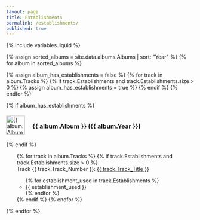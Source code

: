 ```yaml
---
layout: page
title: Establishments
permalink: /establishments/
published: true
---
```


<style>

  .album-info {
    display: flex;
    align-items: center;
    width: auto;
    margin: 0 0 10px 0;
    justify-content: flex-start;
  }

  ul.track-list {
    list-style-type: none;
    padding-left: 2em;
    margin-left: 0;
  }

  .album-image {
    margin-left: 0;
    margin-right: 20px;
  }

  .album-image img {
      width: 50px;
      height: 50px;
  }

  .album-text {
     margin-bottom: 0px;
  }

</style>

{% include variables.liquid %}

{% assign sorted_albums = site.data.albums.Albums | sort: "Year" %}
{% for album in sorted_albums %}

  {% assign album_has_establishments = false %}
  {% for track in album.Tracks %}
    {% if track.Establishments and track.Establishments.size > 0 %}
      {% assign album_has_establishments = true %}
    {% endif %}
  {% endfor %}
  
  {% if album_has_establishments %}
  <ul style="list-style-type: none; padding: 0;">
    <div class="album-info">
      <div class="album-image">
        <a href="{{ site.baseurl }}/albums/{{ album.Album_Slug }}">
            <img src="{{ site.baseurl }}/assets/img/albums/{{ album.Album_Picture }}" alt="{{ album.Album }}">
        </a>
      </div>
      <span class="album-text">
        <h3> {{ album.Album }} ({{ album.Year }})</h3>
      </span>
    </div>
  </ul>
  {% endif %}

  <ul class="track-list">
  {% for track in album.Tracks %}
      {% if track.Establishments and track.Establishments.size > 0 %}
          <li style="margin: 0px;">
            Track {{ track.Track_Number }}: <a href="{{ site.baseurl }}/tracks/{{ album.Album_Slug }}/{{ track.Track_Slug }}">{{ track.Track_Title }}</a>
          </li>
          <ul>
        {% for establishment_used in track.Establishments %}
          <li style="margin: 0px;">
            {{ establishment_used }}
          </li>
        {% endfor %}
        </ul>
      {% endif %}
  {% endfor %}
  </ul>
  
{% endfor %}
